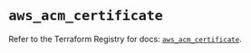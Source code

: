 # `aws_acm_certificate`

Refer to the Terraform Registry for docs: [`aws_acm_certificate`](https://registry.terraform.io/providers/hashicorp/aws/5.87.0/docs/resources/acm_certificate).
